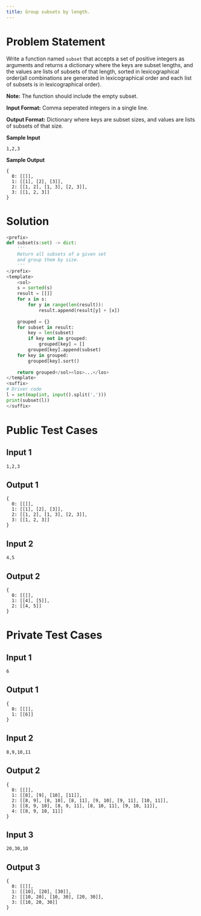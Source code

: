 ```yaml
---
title: Group subsets by length.
---
```


# Problem Statement

Write a function named `subset` that accepts a set of positive integers as arguments and returns a
dictionary where the keys are subset lengths, and the values are lists of subsets of that length, sorted in lexicographical order(all combinations are generated in lexicographical order and each list of subsets is in lexicographical order).

**Note:** The function should include the empty subset.

**Input Format:** Comma seperated integers in a single line.  

**Output Format:** Dictionary where keys are subset sizes, and values are lists of subsets of that size.

**Sample Input**
```
1,2,3
```
**Sample Output**
```
{
  0: [[]],
  1: [[1], [2], [3]],
  2: [[1, 2], [1, 3], [2, 3]],
  3: [[1, 2, 3]]
}
```

# Solution
```py test.py -r 'python test.py' 
<prefix>
def subset(s:set) -> dict:
    '''
    Return all subsets of a given set
    and group them by size.
    '''
</prefix>
<template>
    <sol>
    s = sorted(s)
    result = [[]]
    for x in s:
        for y in range(len(result)):
            result.append(result[y] + [x])
    
    grouped = {}
    for subset in result:
        key = len(subset)
        if key not in grouped:
            grouped[key] = []
        grouped[key].append(subset)
    for key in grouped:
        grouped[key].sort()
    
    return grouped</sol><los>...</los>
</template>
<suffix>
# Driver code
l = set(map(int, input().split(',')))
print(subset(l))
</suffix>
```

# Public Test Cases

## Input 1

```
1,2,3
```

## Output 1 

```
{
  0: [[]],
  1: [[1], [2], [3]],
  2: [[1, 2], [1, 3], [2, 3]],
  3: [[1, 2, 3]]
}
```


## Input 2

```
4,5
```

## Output 2

```
{
  0: [[]],
  1: [[4], [5]],
  2: [[4, 5]]
}
```


# Private Test Cases

## Input 1

```
6
```

## Output 1

```
{
  0: [[]],
  1: [[6]]
}
```

## Input 2

```
8,9,10,11
```

## Output 2

```
{
  0: [[]],
  1: [[8], [9], [10], [11]],
  2: [[8, 9], [8, 10], [8, 11], [9, 10], [9, 11], [10, 11]],
  3: [[8, 9, 10], [8, 9, 11], [8, 10, 11], [9, 10, 11]],
  4: [[8, 9, 10, 11]]
}
```

## Input 3

```
20,30,10
```

## Output 3

```
{
  0: [[]],
  1: [[10], [20], [30]],
  2: [[10, 20], [10, 30], [20, 30]],
  3: [[10, 20, 30]]
}
```
